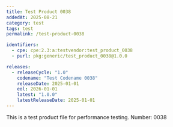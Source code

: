 ```yaml
---
title: Test Product 0038
addedAt: 2025-08-21
category: test
tags: test
permalink: /test-product-0038

identifiers:
  - cpe: cpe:2.3:a:testvendor:test_product_0038
  - purl: pkg:generic/test_product_0038@1.0.0

releases:
  - releaseCycle: "1.0"
    codename: "Test Codename 0038"
    releaseDate: 2025-01-01
    eol: 2026-01-01
    latest: "1.0.0"
    latestReleaseDate: 2025-01-01
---
```


This is a test product file for performance testing. Number: 0038
